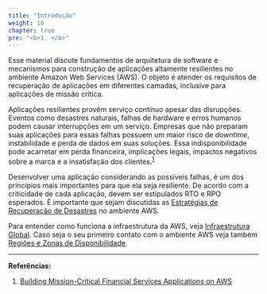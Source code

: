 ```yaml
---
title: "Introdução"
weight: 10
chapter: true
pre: "<b>1. </b>"
---
```


Esse material discute fundamentos de arquitetura de software e mecanismos para construção de aplicações altamente resilientes no ambiente Amazon Web Services (AWS). O objeto é atender os requisitos de recuperação de aplicações em diferentes camadas, inclusive para aplicações de missão crítica.

Aplicações resilientes provêm serviço contínuo apesar das disrupções. 
Eventos como desastres naturais, falhas de hardware e erros humanos podem causar interrupções em um serviço. Empresas que não preparam suas aplicações para essas falhas possuem um maior risco de *downtime*, instabilidade e perda de dados em suas soluções. Essa indisponibilidade pode acarretar em perda financeira, implicações legais, impactos negativos sobre a marca e a insatisfação dos clientes.<sup>[1](https://d1.awsstatic.com/Industries/Financial%20Services/Overview/Resilient%20Applications%20on%20AWS%20for%20Financial%20Services.pdf)</sup>

Desenvolver uma aplicação considerando as possíveis falhas, é um dos príncipios mais importantes para que ela seja resiliente. 
De acordo com a criticidade de cada aplicação, devem ser estipulados RTO e RPO esperados.
É importante que sejam discutidas as [Estratégias de Recuperação de Desastres](disaster-recovery) no ambiente AWS.

Para entender como funciona a infraestrutura da AWS, veja [Infraestrutura Global](global-infra).
Caso seja o seu primeiro contato com o ambiente AWS veja também [Regiões e Zonas de Disponibilidade](regions-az). 


---
**Referências:**
1. [Building Mission-Critical Financial Services Applications on AWS](https://d1.awsstatic.com/Industries/Financial%20Services/Overview/Resilient%20Applications%20on%20AWS%20for%20Financial%20Services.pdf)
